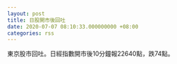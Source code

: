 ```yaml
---
layout: post
title: 日股開市後回吐
date: 2020-07-07 08:10:33.000000000 +08:00
categories: rss
---
```


東京股市回吐。日經指數開市後10分鐘報22640點，跌74點。
